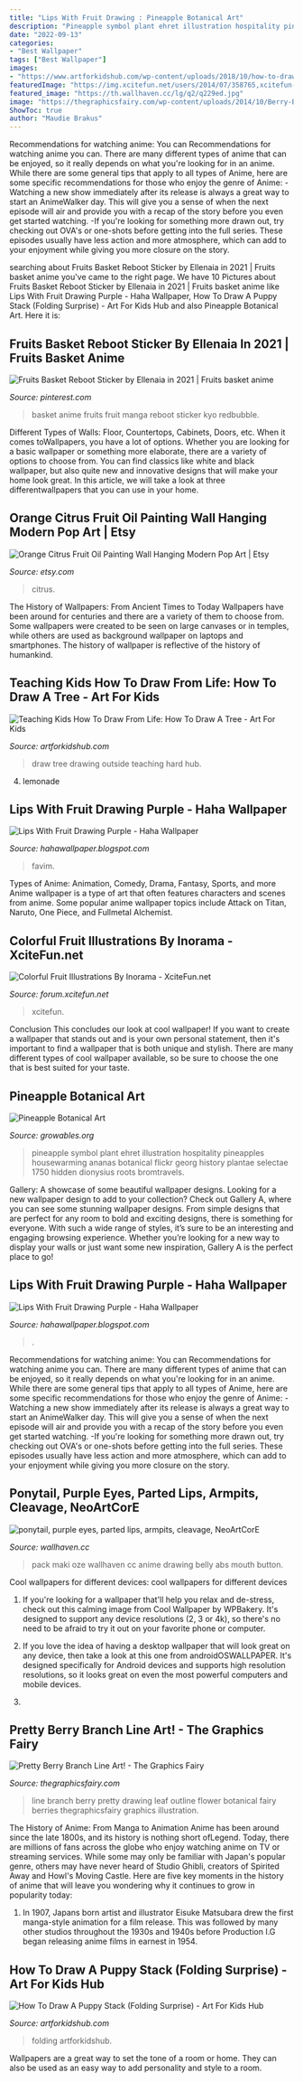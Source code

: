 ```yaml
---
title: "Lips With Fruit Drawing : Pineapple Botanical Art"
description: "Pineapple symbol plant ehret illustration hospitality pineapples housewarming ananas botanical flickr georg history plantae selectae 1750 hidden dionysius roots bromtravels"
date: "2022-09-13"
categories:
- "Best Wallpaper"
tags: ["Best Wallpaper"]
images:
- "https://www.artforkidshub.com/wp-content/uploads/2018/10/how-to-draw-puppy-stack-feature.jpg"
featuredImage: "https://img.xcitefun.net/users/2014/07/358765,xcitefun-fruit-illustrators-3.jpg"
featured_image: "https://th.wallhaven.cc/lg/q2/q229ed.jpg"
image: "https://thegraphicsfairy.com/wp-content/uploads/2014/10/Berry-Branch-Line-Art-GraphicsFairy-546x1024.jpg"
ShowToc: true
author: "Maudie Brakus"
---
```



Recommendations for watching anime: You can
Recommendations for watching anime you can. There are many different types of anime that can be enjoyed, so it really depends on what you're looking for in an anime. While there are some general tips that apply to all types of Anime, here are some specific recommendations for those who enjoy the genre of Anime: 
-Watching a new show immediately after its release is always a great way to start an AnimeWalker day. This will give you a sense of when the next episode will air and provide you with a recap of the story before you even get started watching. 
-If you're looking for something more drawn out, try checking out OVA's or one-shots before getting into the full series. These episodes usually have less action and more atmosphere, which can add to your enjoyment while giving you more closure on the story.

	

		
searching about Fruits Basket Reboot Sticker by Ellenaia in 2021 | Fruits basket anime you've came to the right page. We have 10 Pictures about Fruits Basket Reboot Sticker by Ellenaia in 2021 | Fruits basket anime like Lips With Fruit Drawing Purple - Haha Wallpaper, How To Draw A Puppy Stack (Folding Surprise) - Art For Kids Hub and also Pineapple Botanical Art. Here it is:
		
    
## Fruits Basket Reboot Sticker By Ellenaia In 2021 | Fruits Basket Anime

<img loading=lazy src="https://i.pinimg.com/736x/a2/5b/d2/a25bd2d5ebf29940b7ef0081d8261a7f.jpg" onerror="this.onerror=null;this.src='https://tse1.mm.bing.net/th?id=OIP.gbOCjkQ6151BPLrStuLiGQHaJ3&amp;pid=15.1';" alt="Fruits Basket Reboot Sticker by Ellenaia in 2021 | Fruits basket anime">

_Source: pinterest.com_

>basket anime fruits fruit manga reboot sticker kyo redbubble. 

	

Different Types of Walls: Floor, Countertops, Cabinets, Doors, etc.
When it comes toWallpapers, you have a lot of options. Whether you are looking for a basic wallpaper or something more elaborate, there are a variety of options to choose from. You can find classics like white and black wallpaper, but also quite new and innovative designs that will make your home look great. In this article, we will take a look at three differentwallpapers that you can use in your home.

    
## Orange Citrus Fruit Oil Painting Wall Hanging Modern Pop Art | Etsy

<img loading=lazy src="https://i.etsystatic.com/5898503/r/il/f347d1/2391804381/il_1588xN.2391804381_9016.jpg" onerror="this.onerror=null;this.src='https://tse2.mm.bing.net/th?id=OIP.F5ORobvT6OoWE85203T-nAHaJ3&amp;pid=15.1';" alt="Orange Citrus Fruit Oil Painting Wall Hanging Modern Pop Art | Etsy">

_Source: etsy.com_

>citrus. 

	

The History of Wallpapers: From Ancient Times to Today
Wallpapers have been around for centuries and there are a variety of them to choose from. Some wallpapers were created to be seen on large canvases or in temples, while others are used as background wallpaper on laptops and smartphones. The history of wallpaper is reflective of the history of humankind.

    
## Teaching Kids How To Draw From Life: How To Draw A Tree - Art For Kids

<img loading=lazy src="http://www.artforkidshub.com/wp-content/uploads/2013/04/art-for-kids-drawing-outside.jpg" onerror="this.onerror=null;this.src='https://tse2.mm.bing.net/th?id=OIP.2BSP8jQQxtraSCd4738DYAHaLH&amp;pid=15.1';" alt="Teaching Kids How To Draw From Life: How To Draw A Tree - Art For Kids">

_Source: artforkidshub.com_

>draw tree drawing outside teaching hard hub. 

	

4. lemonade 

    
## Lips With Fruit Drawing Purple - Haha Wallpaper

<img loading=lazy src="http://s1.favim.com/orig/150731/art-drawing-kunst-lips-Favim.com-3035240.jpg" onerror="this.onerror=null;this.src='https://tse4.mm.bing.net/th?id=OIP.9NuXvP_vPZlT4BdHYDGu3QHaGD&amp;pid=15.1';" alt="Lips With Fruit Drawing Purple - Haha Wallpaper">

_Source: hahawallpaper.blogspot.com_

>favim. 

	

Types of Anime: Animation, Comedy, Drama, Fantasy, Sports, and more
Anime wallpaper is a type of art that often features characters and scenes from anime. Some popular anime wallpaper topics include Attack on Titan, Naruto, One Piece, and Fullmetal Alchemist.

    
## Colorful Fruit Illustrations By Inorama - XciteFun.net

<img loading=lazy src="https://img.xcitefun.net/users/2014/07/358765,xcitefun-fruit-illustrators-3.jpg" onerror="this.onerror=null;this.src='https://tse2.mm.bing.net/th?id=OIP.SlSiK7R9oM5lV_jmvY6JxwHaKa&amp;pid=15.1';" alt="Colorful Fruit Illustrations By Inorama - XciteFun.net">

_Source: forum.xcitefun.net_

>xcitefun. 

	

Conclusion
This concludes our look at cool wallpaper! If you want to create a wallpaper that stands out and is your own personal statement, then it's important to find a wallpaper that is both unique and stylish. There are many different types of cool wallpaper available, so be sure to choose the one that is best suited for your taste.

    
## Pineapple Botanical Art

<img loading=lazy src="http://www.growables.org/information/TropicalFruit/images/58500.jpg" onerror="this.onerror=null;this.src='https://tse1.mm.bing.net/th?id=OIP.Z0EL59wJeS7g3ZngRFHNyQHaLO&amp;pid=15.1';" alt="Pineapple Botanical Art">

_Source: growables.org_

>pineapple symbol plant ehret illustration hospitality pineapples housewarming ananas botanical flickr georg history plantae selectae 1750 hidden dionysius roots bromtravels. 

	

Gallery: A showcase of some beautiful wallpaper designs.
Looking for a new wallpaper design to add to your collection? Check out Gallery A, where you can see some stunning wallpaper designs. From simple designs that are perfect for any room to bold and exciting designs, there is something for everyone. With such a wide range of styles, it’s sure to be an interesting and engaging browsing experience. Whether you’re looking for a new way to display your walls or just want some new inspiration, Gallery A is the perfect place to go!





	
	
    
## Lips With Fruit Drawing Purple - Haha Wallpaper

<img loading=lazy src="https://i.ytimg.com/vi/5tvv7CYjKfk/hqdefault.jpg" onerror="this.onerror=null;this.src='https://tse2.mm.bing.net/th?id=OIP.QYS5ykuaC8UBKWcnWLqZQQHaFj&amp;pid=15.1';" alt="Lips With Fruit Drawing Purple - Haha Wallpaper">

_Source: hahawallpaper.blogspot.com_

>. 

	

Recommendations for watching anime: You can
Recommendations for watching anime you can. There are many different types of anime that can be enjoyed, so it really depends on what you're looking for in an anime. While there are some general tips that apply to all types of Anime, here are some specific recommendations for those who enjoy the genre of Anime: 
-Watching a new show immediately after its release is always a great way to start an AnimeWalker day. This will give you a sense of when the next episode will air and provide you with a recap of the story before you even get started watching. 
-If you're looking for something more drawn out, try checking out OVA's or one-shots before getting into the full series. These episodes usually have less action and more atmosphere, which can add to your enjoyment while giving you more closure on the story.

    
## Ponytail, Purple Eyes, Parted Lips, Armpits, Cleavage, NeoArtCorE

<img loading=lazy src="https://th.wallhaven.cc/lg/q2/q229ed.jpg" onerror="this.onerror=null;this.src='https://tse2.mm.bing.net/th?id=OIP.ut5gE45wgp97ImO2TSqibQAAAA&amp;pid=15.1';" alt="ponytail, purple eyes, parted lips, armpits, cleavage, NeoArtCorE">

_Source: wallhaven.cc_

>pack maki oze wallhaven cc anime drawing belly abs mouth button. 

	

Cool wallpapers for different devices:
cool wallpapers for different devices 

1. If you're looking for a wallpaper that'll help you relax and de-stress, check out this calming image from Cool Wallpaper by WPBakery. It's designed to support any device resolutions (2, 3 or 4k), so there's no need to be afraid to try it out on your favorite phone or computer.

2. If you love the idea of having a desktop wallpaper that will look great on any device, then take a look at this one from androidOSWALLPAPER. It's designed specifically for Android devices and supports high resolution resolutions, so it looks great on even the most powerful computers and mobile devices.

3.

    
## Pretty Berry Branch Line Art! - The Graphics Fairy

<img loading=lazy src="https://thegraphicsfairy.com/wp-content/uploads/2014/10/Berry-Branch-Line-Art-GraphicsFairy-546x1024.jpg" onerror="this.onerror=null;this.src='https://tse1.mm.bing.net/th?id=OIP.pk88Xc_hxxbrT4QonOOq2gHaN4&amp;pid=15.1';" alt="Pretty Berry Branch Line Art! - The Graphics Fairy">

_Source: thegraphicsfairy.com_

>line branch berry pretty drawing leaf outline flower botanical fairy berries thegraphicsfairy graphics illustration. 

	

The History of Anime: From Manga to Animation
Anime has been around since the late 1800s, and its history is nothing short ofLegend. Today, there are millions of fans across the globe who enjoy watching anime on TV or streaming services. While some may only be familiar with Japan's popular genre, others may have never heard of Studio Ghibli, creators of Spirited Away and Howl's Moving Castle. Here are five key moments in the history of anime that will leave you wondering why it continues to grow in popularity today:
1) In 1907, Japans born artist and illustrator Eisuke Matsubara drew the first manga-style animation for a film release. This was followed by many other studios throughout the 1930s and 1940s before Production I.G began releasing anime films in earnest in 1954.

    
## How To Draw A Puppy Stack (Folding Surprise) - Art For Kids Hub

<img loading=lazy src="https://www.artforkidshub.com/wp-content/uploads/2018/10/how-to-draw-puppy-stack-feature.jpg" onerror="this.onerror=null;this.src='https://tse2.mm.bing.net/th?id=OIP.SpXm-qAB8dZSNYHGaquU8gHaEJ&amp;pid=15.1';" alt="How To Draw A Puppy Stack (Folding Surprise) - Art For Kids Hub">

_Source: artforkidshub.com_

>folding artforkidshub. 

	

Wallpapers are a great way to set the tone of a room or home. They can also be used as an easy way to add personality and style to a room.

